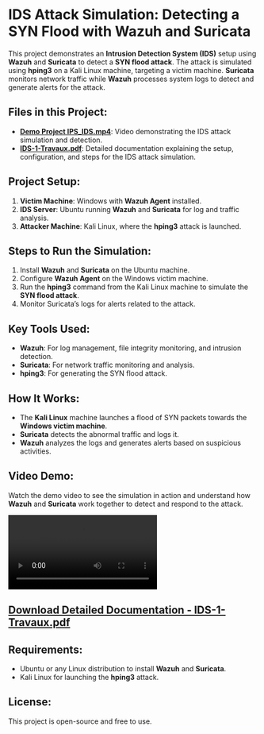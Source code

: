 # IDS Attack Simulation: Detecting a SYN Flood with Wazuh and Suricata

This project demonstrates an **Intrusion Detection System (IDS)** setup using **Wazuh** and **Suricata** to detect a **SYN flood attack**. The attack is simulated using **hping3** on a Kali Linux machine, targeting a victim machine. **Suricata** monitors network traffic while **Wazuh** processes system logs to detect and generate alerts for the attack.

## Files in this Project:
- **[Demo Project IPS_IDS.mp4](Demo%20Project%20IPS_IDS.mp4)**: Video demonstrating the IDS attack simulation and detection.
- **[IDS-1-Travaux.pdf](IDS-1-Travaux.pdf)**: Detailed documentation explaining the setup, configuration, and steps for the IDS attack simulation.

## Project Setup:
1. **Victim Machine**: Windows with **Wazuh Agent** installed.
2. **IDS Server**: Ubuntu running **Wazuh** and **Suricata** for log and traffic analysis.
3. **Attacker Machine**: Kali Linux, where the **hping3** attack is launched.

## Steps to Run the Simulation:
1. Install **Wazuh** and **Suricata** on the Ubuntu machine.
2. Configure **Wazuh Agent** on the Windows victim machine.
3. Run the **hping3** command from the Kali Linux machine to simulate the **SYN flood attack**.
4. Monitor Suricata’s logs for alerts related to the attack.

## Key Tools Used:
- **Wazuh**: For log management, file integrity monitoring, and intrusion detection.
- **Suricata**: For network traffic monitoring and analysis.
- **hping3**: For generating the SYN flood attack.

## How It Works:
- The **Kali Linux** machine launches a flood of SYN packets towards the **Windows victim machine**.
- **Suricata** detects the abnormal traffic and logs it.
- **Wazuh** analyzes the logs and generates alerts based on suspicious activities.

## Video Demo:
Watch the demo video to see the simulation in action and understand how **Wazuh** and **Suricata** work together to detect and respond to the attack.

![Demo Video](Demo%20Project%20IPS_IDS.mp4)

## [Download Detailed Documentation - IDS-1-Travaux.pdf](IDS-1-Travaux.pdf)

## Requirements:
- Ubuntu or any Linux distribution to install **Wazuh** and **Suricata**.
- Kali Linux for launching the **hping3** attack.

## License:
This project is open-source and free to use.
